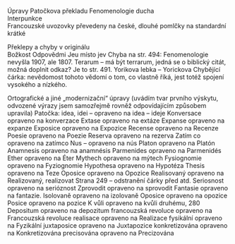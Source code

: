 Úpravy Patočkova překladu Fenomenologie ducha   
Interpunkce   
Francouzské uvozovky převedeny na české, dlouhé pomlčky na standardní krátké   

Překlepy a chyby v originálu   
Božkost
Odpovědmi
Jeu místo jev
Chyba na str. 494: Fenomenologie nevyšla 1907, ale 1807.
Terarum – má být terrarum, jedná se o biblický citát, možná doplnit odkaz? Je to str. 491.
Yorikova lebka – Yorickova
Chybějící čárka: nevědomost tohoto vědomí o tom, co vlastně říká, jest totéž spojení vysokého a nízkého.

Ortografické a jiné „modernizační“ úpravy
(uvádím tvar prvního výskytu, odvozené výrazy jsem samozřejmě rovněž odpovídajícím způsobem upravila)
Patočka: idea, idei – opraveno na idea – ideje
Konversace opraveno na konverzace
Extase opraveno na extáze
Expanse opraveno na expanze
Exposice opraveno na Expozice
Recense opraveno na Recenze
Poesie opraveno na Poezie
Reserva opraveno na rezerva
Zatím co opraveno na zatímco
Nus – opraveno na nús
Platon opraveno na Platón
Anamnesis opraveno na anamnésis
Parmenides opraveno na Parmenidés
Ether opraveno na Éter 
Mythech opraveno na mýtech
Fysiognomie opraveno na Fyziognomie
Hypothesa opraveno na Hypotéza
Thesis opraveno na Teze
Oposice opraveno na Opozice
Realisovaný opraveno na Realizovaný, realizovat
Strana 249 – odstranění čárky před atd.
Seriosnost opraveno na serióznost
Zprovodit opraveno na sprovodit
Fantasie opraveno na fantazie.
Isolovaně opraveno na izolovaně
Oposice opraveno na opozice
Posice opraveno na pozice
K vůli opraveno na kvůli druhému, 280
Depositum opraveno na depozitum
francouzská revoluce opraveno na Francouzská revoluce
realisace opraveno na Realizace
fysikální opraveno na Fyzikální
juxtaposice opraveno na Juxtapozice
konkretizována opraveno na Konkretizována
precisována opraveno na Precizována

